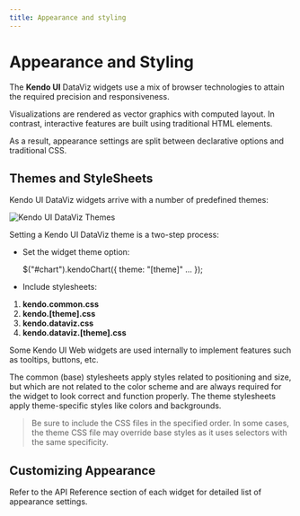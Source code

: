 ```yaml
---
title: Appearance and styling
---
```


# Appearance and Styling

The **Kendo UI** DataViz widgets use a mix of browser technologies to attain the required precision and responsiveness.

Visualizations are rendered as vector graphics with computed layout.
In contrast, interactive features are built using traditional HTML elements.

As a result, appearance settings are split between declarative options and traditional CSS.

## Themes and StyleSheets

Kendo UI DataViz widgets arrive with a number of predefined themes:

![Kendo UI DataViz Themes](/dataviz/dataviz-themes.png)

Setting a Kendo UI DataViz theme is a two-step process:

* Set the widget theme option:

    $("#chart").kendoChart({
        theme: "[theme]"
        ...
    });

* Include stylesheets:

1. **kendo.common.css**
1. **kendo.[theme].css**
1. **kendo.dataviz.css**
1. **kendo.dataviz.[theme].css**

Some Kendo UI Web widgets are used internally to implement features such as tooltips, buttons, etc.

The common (base) stylesheets apply styles related to positioning and size, but which are not related to the color scheme and are always required for the widget to
look correct and function properly. The theme stylesheets apply theme-specific styles like colors and backgrounds.

> Be sure to include the CSS files in the specified order. In some cases, the theme CSS file may override base styles as it uses selectors with the same specificity.

## Customizing Appearance

Refer to the API Reference section of each widget for detailed list of appearance settings.
